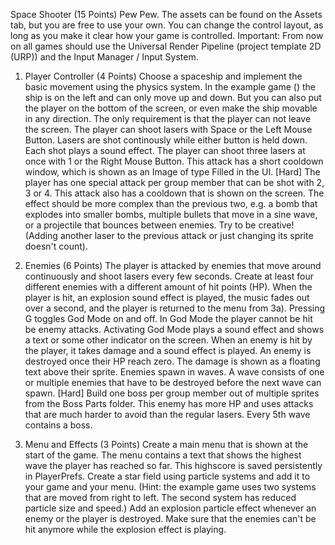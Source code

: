 Space Shooter (15 Points) 
Pew Pew. The assets can be found on the Assets tab, but you are free to use your own. You can change the control layout, as long as you make it clear how your game is controlled.
Important: From now on all games should use the Universal Render Pipeline (project template 2D (URP)) and the Input Manager / Input System.

1) Player Controller (4 Points) 
Choose a spaceship and implement the basic movement using the physics system. In the example game () the ship is on the left and can only move up and down. But you can also put the player on the bottom of the screen, or even make the ship movable in any direction. The only requirement is that the player can not leave the screen.
The player can shoot lasers with Space or the Left Mouse Button. Lasers are shot continously while either button is held down. Each shot plays a sound effect.
The player can shoot three lasers at once with 1 or the Right Mouse Button. This attack has a short cooldown window, which is shown as an Image of type Filled in the UI.
[Hard] The player has one special attack per group member that can be shot with 2, 3 or 4. This attack also has a cooldown that is shown on the screen. The effect should be more complex than the previous two, e.g. a bomb that explodes into smaller bombs, multiple bullets that move in a sine wave, or a projectile that bounces between enemies. Try to be creative! (Adding another laser to the previous attack or just changing its sprite doesn't count).

2) Enemies (6 Points) 
The player is attacked by enemies that move around continuously and shoot lasers every few seconds. Create at least four different enemies with a different amount of hit points (HP).
When the player is hit, an explosion sound effect is played, the music fades out over a second, and the player is returned to the menu from 3a).
Pressing G toggles God Mode on and off. In God Mode the player cannot be hit be enemy attacks. Activating God Mode plays a sound effect and shows a text or some other indicator on the screen.
When an enemy is hit by the player, it takes damage and a sound effect is played. An enemy is destroyed once their HP reach zero. The damage is shown as a floating text above their sprite.
Enemies spawn in waves. A wave consists of one or multiple enemies that have to be destroyed before the next wave can spawn.
[Hard] Build one boss per group member out of multiple sprites from the Boss Parts folder. This enemy has more HP and uses attacks that are much harder to avoid than the regular lasers. Every 5th wave contains a boss.

3) Menu and Effects (3 Points) 
Create a main menu that is shown at the start of the game. The menu contains a text that shows the highest wave the player has reached so far. This highscore is saved persistently in PlayerPrefs.
Create a star field using particle systems and add it to your game and your menu. (Hint: the example game uses two systems that are moved from right to left. The second system has reduced particle size and speed.)
Add an explosion particle effect whenever an enemy or the player is destroyed. Make sure that the enemies can't be hit anymore while the explosion effect is playing.
